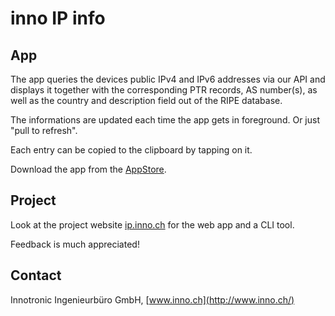 # inno IP info

## App
The app queries the devices public IPv4 and IPv6 addresses via our API and displays it together with the corresponding PTR records, AS number(s), as well as the country and description field out of the RIPE database.

The informations are updated each time the app gets in foreground. Or just "pull to refresh".

Each entry can be copied to the clipboard by tapping on it.

Download the app from the [AppStore](https://itunes.apple.com/us/app/inno-ip-info/id1056812420).


## Project
Look at the project website [ip.inno.ch](http://ip.inno.ch/) for the web app and a CLI tool.

Feedback is much appreciated!


## Contact
Innotronic Ingenieurbüro GmbH, [www.inno.ch](http://www.inno.ch/)
